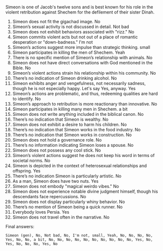 Simeon is one of Jacob's twelve sons and is best known for his role in the violent retribution against Shechem for the defilement of their sister Dinah.

1. Simeon does not fit the gigachad image. No
2. Simeon’s sexual activity is not discussed in detail. Not bad
3. Simeon does not exhibit behaviors associated with "rizz." No
4. Simeon commits violent acts but not out of a place of romantic desperation or "down-badness." I'm not
5. Simeon’s actions suggest more impulse than strategic thinking. small
6. Simeon participates in killing the men of Shechem. Yeah
7. There is no specific mention of Simeon’s relationship with animals. No
8. Simeon does not have direct conversations with God mentioned in the Bible. No
9. Simeon’s violent actions strain his relationship within his community. No
10. There’s no indication of Simeon drinking alcohol. No
11. Simeon exhibits anger and vengefulness, not necessarily sadness, though he is not especially happy. Let's say Yes, anyway. Yes
12. Simeon’s actions are problematic, and thus, redeeming qualities are hard to identify. No
13. Simeon’s approach to retribution is more reactionary than innovative. No
14. Simeon participates in killing many men in Shechem. a bit
15. Simeon does not write anything included in the biblical canon. No
16. There’s no indication that Simeon is wealthy. No
17. Simeon does not exhibit a desire to harm his children. No
18. There’s no indication that Simeon works in the food industry. No
19. There’s no indication that Simeon works in construction. No
20. Simeon does not hold a governance role. No
21. There’s no information indicating Simeon loses a spouse. No
22. Simeon does not possess any cool stick. No
23. Simeon’s violent actions suggest he does not keep his word in terms of societal norms. No
24. Simeon is depicted in the context of heterosexual relationships and offspring. Yes
25. There’s no indication Simeon is particularly artistic. No
26. As a man, Simeon does have two nuts. Yes
27. Simeon does not embody "magical weirdo vibes." No
28. Simeon does not experience notable divine judgment himself, though his descendants face repercussions. No
29. Simeon does not display particularly whiny behavior. No
30. There’s no mention of Simeon being a quick runner. No
31. Everybody loves Persia. Yes
32. Simeon does not travel often in the narrative. No

Final answers:

```Simeon (gen), No, Not bad, No, I'm not, small, Yeah, No, No, No, No, Yes, No, No, a bit, No, No, No, No, No, No, No, No, No, No, Yes, No, Yes, No, No, No, Yes, No```